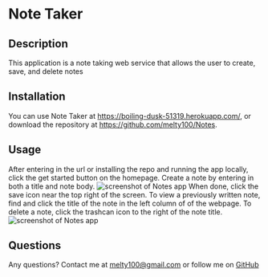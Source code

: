 # Note Taker
## Description
This application is a note taking web service that allows the user to create, save, and delete notes
## Installation
You can use Note Taker at https://boiling-dusk-51319.herokuapp.com/, or download the repository at https://github.com/melty100/Notes.
## Usage
After entering in the url or installing the repo and running the app locally, click the get started button on the homepage. Create
a note by entering in both a title and note body.
![screenshot of Notes app](https://github.com/melty100/Notes/readme-assets/Screenshot(18).png)
When done, click the save icon near the top right of the screen. To view a previously written note, find and click the title of the note in the left column of of the webpage. To delete a note, click the trashcan icon to the right of the note title.
![screenshot of Notes app](https://github.com/melty100/Notes/readme-assets/Screenshot(19).png)
## Questions
Any questions?  Contact me at melty100@gmail.com or follow me on [GitHub](https://github.com/melty100)